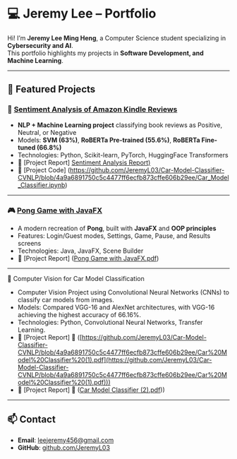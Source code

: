 # 💻 Jeremy Lee – Portfolio

Hi! I’m **Jeremy Lee Ming Heng**, a Computer Science student specializing in **Cybersecurity and AI**.  
This portfolio highlights my projects in **Software Development, and Machine Learning**. 

---

## 🎯 Featured Projects

### 📖 [Sentiment Analysis of Amazon Kindle Reviews](https://github.com/yourusername/sentiment-analysis-nlp)
- **NLP + Machine Learning project** classifying book reviews as Positive, Neutral, or Negative  
- Models: **SVM (63%)**, **RoBERTa Pre-trained (55.6%)**, **RoBERTa Fine-tuned (66.8%)**  
- Technologies: Python, Scikit-learn, PyTorch, HuggingFace Transformers  
- 📄 [Project Report] [Sentiment Analysis Report)](https://github.com/JeremyL03/Sentiment-Analysis-NLP/blob/adb730e613875eff39938aa7af7acf9b2a149e68/Sentiment%20Analysis%20Reviewer.pdf)
- 📄 [Project Code] (https://github.com/JeremyL03/Car-Model-Classifier-CVNLP/blob/4a9a6891750c5c4477ff6ecfb873cffe606b29ee/Car_Model_Classifier.ipynb)

---

### 🎮 [Pong Game with JavaFX](https://github.com/yourusername/pong-game-javafx)
- A modern recreation of **Pong**, built with **JavaFX** and **OOP principles**  
- Features: Login/Guest modes, Settings, Game, Pause, and Results screens  
- Technologies: Java, JavaFX, Scene Builder  
- 📄 [Project Report] ([Pong Game with JavaFX.pdf](https://github.com/JeremyL03/Pong-Game-JavaFx/blob/ec98e4d22880f4af5b273c3b99a559c264565b6c/Pong%20Game%20with%20JavaFX.pdf))  

---

📖 Computer Vision for Car Model Classification
- Computer Vision Project using Convolutional Neural Networks (CNNs) to classify car models from images.
- Models: Compared VGG-16 and AlexNet architectures, with VGG-16 achieving the highest accuracy of 66.16%.
- Technologies: Python, Convolutional Neural Networks, Transfer Learning.
- 📄 [Project Report] 📄 ([https://github.com/JeremyL03/Car-Model-Classifier-CVNLP/blob/4a9a6891750c5c4477ff6ecfb873cffe606b29ee/Car%20Model%20Classifier%20(1).pdf](https://github.com/JeremyL03/Car-Model-Classifier-CVNLP/blob/4a9a6891750c5c4477ff6ecfb873cffe606b29ee/Car%20Model%20Classifier%20(1).pdf)))
- 📄 [Project Report] 📄 ([Car Model Classifier (2).pdf](https://github.com/JeremyL03/Car-Model-Classifier-CVNLP/blob/4a9a6891750c5c4477ff6ecfb873cffe606b29ee/Car%20Model%20Classifier%20(2).pdf)))
---


## 📫 Contact
- **Email**: leejeremy456@gmail.com
- **GitHub**: [github.com/JeremyL03](https://github.com/JeremyL03) 
